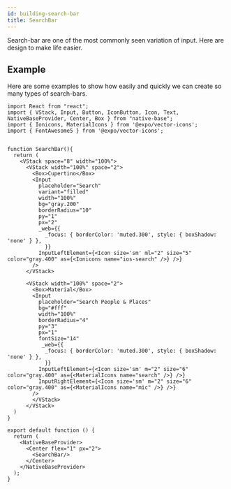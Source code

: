 ```yaml
---
id: building-search-bar
title: SearchBar
---
```


Search-bar are one of the most commonly seen variation of input. Here are design to make life easier.

## Example

Here are some examples to show how easily and quickly we can create so many types of search-bars.

<!--
![https://s3-us-west-2.amazonaws.com/secure.notion-static.com/b4c4662d-8a9c-48a2-817d-000ff8f5f6b6/Screenshot_2021-01-18_at_7.51.08_PM.png](https://s3-us-west-2.amazonaws.com/secure.notion-static.com/b4c4662d-8a9c-48a2-817d-000ff8f5f6b6/Screenshot_2021-01-18_at_7.51.08_PM.png) -->

```SnackPlayer name=Search%20Bar
import React from "react";
import { VStack, Input, Button, IconButton, Icon, Text, NativeBaseProvider, Center, Box } from "native-base";
import { Ionicons, MaterialIcons } from '@expo/vector-icons';
import { FontAwesome5 } from '@expo/vector-icons';


function SearchBar(){
  return (
    <VStack space="8" width="100%">
      <VStack width="100%" space="2">
        <Box>Cupertino</Box>
        <Input
          placeholder="Search"
          variant="filled"
          width="100%"
          bg="gray.200"
          borderRadius="10"
          py="1"
          px="2"
          _web={{
            _focus: { borderColor: 'muted.300', style: { boxShadow: 'none' } },
            }}
          InputLeftElement={<Icon size='sm' ml="2" size="5" color="gray.400" as={<Ionicons name="ios-search" />} />}
        />
      </VStack>

      <VStack width="100%" space="2">
        <Box>Material</Box>
        <Input
          placeholder="Search People & Places"
          bg="#fff"
          width="100%"
          borderRadius="4"
          py="3"
          px="1"
          fontSize="14"
           _web={{
            _focus: { borderColor: 'muted.300', style: { boxShadow: 'none' } },
            }}
          InputLeftElement={<Icon size='sm' m="2" size="6" color="gray.400" as={<MaterialIcons name="search" />} />}
          InputRightElement={<Icon size='sm' m="2" size="6" color="gray.400" as={<MaterialIcons name="mic" />} />}
        />
        </VStack>
      </VStack>
  )
}

export default function () {
  return (
    <NativeBaseProvider>
      <Center flex="1" px="2">
        <SearchBar/>
      </Center>
    </NativeBaseProvider>
  );
}
```
